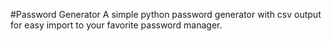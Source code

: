 #Password Generator
A simple python password generator with csv output for easy import to your favorite password manager.
